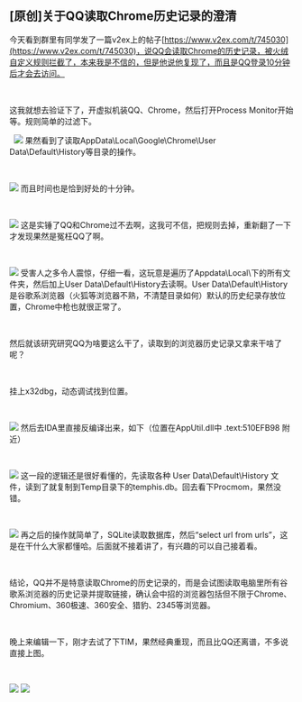 

## [原创]关于QQ读取Chrome历史记录的澄清 



今天看到群里有同学发了一篇v2ex上的帖子[https://www.v2ex.com/t/745030](https://www.v2ex.com/t/745030)，说QQ会读取Chrome的历史记录，被火绒自定义规则拦截了，本来我是不信的，但是他说他复现了，而且是QQ登录10分钟后才会去访问。

 

这我就想去验证下了，开虚拟机装QQ、Chrome，然后打开Process Monitor开始等。规则简单的过滤下。

 
![](http://disk.seimo.pw/%E5%9B%BE%E5%BA%8A/mirror/tencent-qq-2021-01-17/1.png)
果然看到了读取AppData\Local\Google\Chrome\User Data\Default\History等目录的操作。

 

![](http://disk.seimo.pw/%E5%9B%BE%E5%BA%8A/mirror/tencent-qq-2021-01-17/2.png)
而且时间也是恰到好处的十分钟。

 

![](http://disk.seimo.pw/%E5%9B%BE%E5%BA%8A/mirror/tencent-qq-2021-01-17/6.png)
这是实锤了QQ和Chrome过不去啊，这我可不信，把规则去掉，重新翻了一下才发现果然是冤枉QQ了啊。

 

![](http://disk.seimo.pw/%E5%9B%BE%E5%BA%8A/mirror/tencent-qq-2021-01-17/4.png)
受害人之多令人震惊，仔细一看，这玩意是遍历了Appdata\Local\下的所有文件夹，然后加上User Data\Default\History去读啊。User Data\Default\History是谷歌系浏览器（火狐等浏览器不熟，不清楚目录如何）默认的历史纪录存放位置，Chrome中枪也就很正常了。

 

然后就该研究研究QQ为啥要这么干了，读取到的浏览器历史记录又拿来干啥了呢？

 

挂上x32dbg，动态调试找到位置。

 

![](http://disk.seimo.pw/%E5%9B%BE%E5%BA%8A/mirror/tencent-qq-2021-01-17/5.png)
然后去IDA里直接反编译出来，如下（位置在AppUtil.dll中 .text:510EFB98 附近）

 

![](http://disk.seimo.pw/%E5%9B%BE%E5%BA%8A/mirror/tencent-qq-2021-01-17/6.png)
这一段的逻辑还是很好看懂的，先读取各种 User Data\Default\History 文件，读到了就复制到Temp目录下的temphis.db。回去看下Procmom，果然没错。

 

![](http://disk.seimo.pw/%E5%9B%BE%E5%BA%8A/mirror/tencent-qq-2021-01-17/7.png)
再之后的操作就简单了，SQLite读取数据库，然后“select url from urls”，这是在干什么大家都懂哈。后面就不接着讲了，有兴趣的可以自己接着看。

 

结论，QQ并不是特意读取Chrome的历史记录的，而是会试图读取电脑里所有谷歌系浏览器的历史记录并提取链接，确认会中招的浏览器包括但不限于Chrome、Chromium、360极速、360安全、猎豹、2345等浏览器。

 

晚上来编辑一下，刚才去试了下TIM，果然经典重现，而且比QQ还离谱，不多说直接上图。

 

![](http://disk.seimo.pw/%E5%9B%BE%E5%BA%8A/mirror/tencent-qq-2021-01-17/8.png)
![](http://disk.seimo.pw/%E5%9B%BE%E5%BA%8A/mirror/tencent-qq-2021-01-17/9.png)
